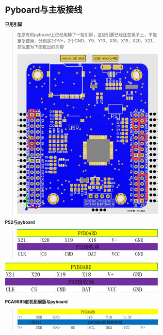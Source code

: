# Pyboard与主板接线

**已用引脚**

>​		在原有的pyboard上已经用掉了一些引脚，这些引脚已经连在板子上，不能重复使用，分别是2个V+，2个GND、Y9、Y10、X18、X19、X20、X21，其位置为下图框出的引脚  
>  
>![0](/pic/ch6/6.4/1.png) 

**PS2与pyboard**

>![PS2](/pic/ch6/6.4/2.png)


![2](/pic/ch6/6.4/2.png)

**PCA9685舵机拓展版与pyboard**

>![PCA9685](/pic/ch6/6.4/3.png) 
